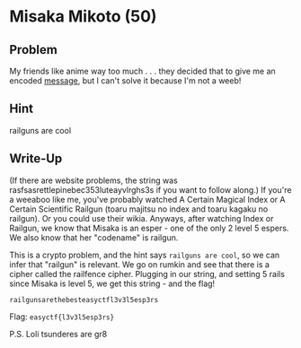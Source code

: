 # Misaka Mikoto (50)

## Problem

My friends like anime way too much . . . they decided that to give me an encoded [message](https://www.easyctf.com/static/problems/misaka/message.txt), but I can't solve it because I'm not a weeb!

## Hint

railguns are cool

## Write-Up

(If there are website problems, the string was rasfsasrettlepinebec353luteayvlrghs3s if you want to follow along.)
If you're a weeaboo like me, you've probably watched A Certain Magical Index or A Certain Scientific Railgun (toaru majitsu no index and toaru kagaku no railgun). Or you could use their wikia. Anyways, after watching Index or Railgun, we know that Misaka is an esper - one of the only 2 level 5 espers. We also know that her "codename" is railgun.

This is a crypto problem, and the hint says `railguns are cool`, so we can infer that "railgun" is relevant. We go on rumkin and see that there is a cipher called the railfence cipher. Plugging in our string, and setting 5 rails since Misaka is level 5, we get this string - and the flag!

`railgunsarethebesteasyctfl3v3l5esp3rs`

Flag: `easyctf{l3v3l5esp3rs}`

P.S. Loli tsunderes are gr8
